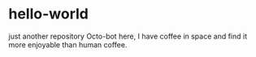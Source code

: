 # hello-world
just another repository
Octo-bot here,
I have coffee in space and find it more enjoyable than human coffee.
